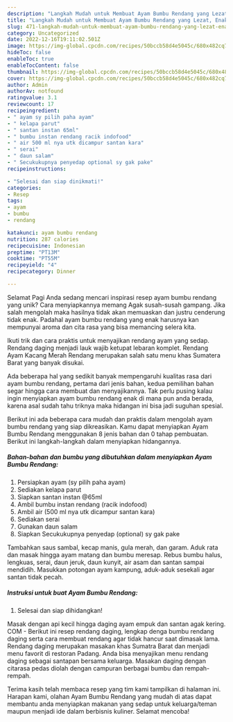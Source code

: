 ```yaml
---
description: "Langkah Mudah untuk Membuat Ayam Bumbu Rendang yang Lezat, Enak"
title: "Langkah Mudah untuk Membuat Ayam Bumbu Rendang yang Lezat, Enak"
slug: 471-langkah-mudah-untuk-membuat-ayam-bumbu-rendang-yang-lezat-enak
category: Uncategorized
date: 2022-12-16T19:11:02.501Z
image: https://img-global.cpcdn.com/recipes/50bccb58d4e5045c/680x482cq70/ayam-bumbu-rendang-foto-resep-utama.jpg
hideToc: false
enableToc: true
enableTocContent: false
thumbnail: https://img-global.cpcdn.com/recipes/50bccb58d4e5045c/680x482cq70/ayam-bumbu-rendang-foto-resep-utama.jpg
cover: https://img-global.cpcdn.com/recipes/50bccb58d4e5045c/680x482cq70/ayam-bumbu-rendang-foto-resep-utama.jpg
author: Admin
authorAv: notfound
ratingvalue: 3.1
reviewcount: 17
recipeingredient:
- " ayam sy pilih paha ayam"
- " kelapa parut"
- " santan instan 65ml"
- " bumbu instan rendang racik indofood"
- " air 500 ml nya utk dicampur santan kara"
- " serai"
- " daun salam"
- " Secukukupnya penyedap optional sy gak pake"
recipeinstructions:

- "Selesai dan siap dinikmati!"
categories:
- Resep
tags:
- ayam
- bumbu
- rendang

katakunci: ayam bumbu rendang 
nutrition: 287 calories
recipecuisine: Indonesian
preptime: "PT13M"
cooktime: "PT55M"
recipeyield: "4"
recipecategory: Dinner

---
```



Selamat Pagi Anda sedang mencari inspirasi resep ayam bumbu rendang yang unik? Cara menyiapkannya memang Agak susah-susah gampang. Jika salah mengolah maka hasilnya tidak akan memuaskan dan justru cenderung tidak enak. Padahal ayam bumbu rendang yang enak harusnya kan mempunyai aroma dan cita rasa yang bisa memancing selera kita.


Ikuti trik dan cara praktis untuk menyajikan rendang ayam yang sedap. Rendang daging menjadi lauk wajib ketupat lebaran komplet. Rendang Ayam Kacang Merah Rendang merupakan salah satu menu khas Sumatera Barat yang banyak disukai.

Ada beberapa hal yang sedikit banyak mempengaruhi kualitas rasa dari ayam bumbu rendang, pertama dari jenis bahan, kedua pemilihan bahan segar hingga cara membuat dan menyajikannya. Tak perlu pusing kalau ingin menyiapkan ayam bumbu rendang enak di mana pun anda berada, karena asal sudah tahu triknya maka hidangan ini bisa jadi suguhan spesial.


Berikut ini ada beberapa cara mudah dan praktis dalam mengolah ayam bumbu rendang yang siap dikreasikan. Kamu dapat menyiapkan Ayam Bumbu Rendang menggunakan 8 jenis bahan dan 0 tahap pembuatan. Berikut ini langkah-langkah dalam menyiapkan hidangannya.

<!--inarticleads1-->

##### Bahan-bahan dan bumbu yang dibutuhkan dalam menyiapkan Ayam Bumbu Rendang:

1. Persiapkan  ayam (sy pilih paha ayam)
1. Sediakan  kelapa parut
1. Siapkan  santan instan @65ml
1. Ambil  bumbu instan rendang (racik indofood)
1. Ambil  air (500 ml nya utk dicampur santan kara)
1. Sediakan  serai
1. Gunakan  daun salam
1. Siapkan  Secukukupnya penyedap (optional) sy gak pake


Tambahkan saus sambal, kecap manis, gula merah, dan garam. Aduk rata dan masak hingga ayam matang dan bumbu meresap. Rebus bumbu halus, lengkuas, serai, daun jeruk, daun kunyit, air asam dan santan sampai mendidih. Masukkan potongan ayam kampung, aduk-aduk sesekali agar santan tidak pecah. 

<!--inarticleads2-->

##### Instruksi untuk buat Ayam Bumbu Rendang:


1. Selesai dan siap dihidangkan!

Masak dengan api kecil hingga daging ayam empuk dan santan agak kering. COM - Berikut ini resep rendang daging, lengkap denga bumbu rendang daging serta cara membuat rendang agar tidak hancur saat dimasak lama. Rendang daging merupakan masakan khas Sumatra Barat dan menjadi menu favorit di restoran Padang. Anda bisa menyajikan menu rendang daging sebagai santapan bersama keluarga. Masakan daging dengan citarasa pedas diolah dengan campuran berbagai bumbu dan rempah-rempah. 

Terima kasih telah membaca resep yang tim kami tampilkan di halaman ini. Harapan kami, olahan Ayam Bumbu Rendang yang mudah di atas dapat membantu anda menyiapkan makanan yang sedap untuk keluarga/teman maupun menjadi ide dalam berbisnis kuliner. Selamat mencoba!
